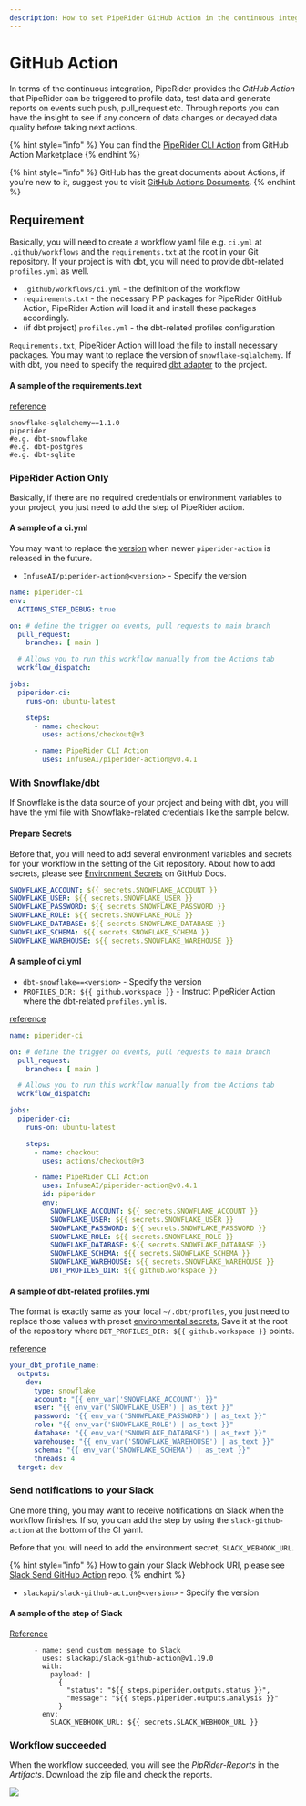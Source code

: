```yaml
---
description: How to set PipeRider GitHub Action in the continuous integration.
---
```


# GitHub Action

In terms of the continuous integration, PipeRider provides the _GitHub Action_ that PipeRider can be triggered to profile data, test data and generate reports on events such push, pull\_request etc. Through reports you can have the insight to see if any concern of data changes or decayed data quality before taking next actions.

{% hint style="info" %}
You can find the [PipeRider CLI Action](https://github.com/marketplace/actions/piperider-cli-action) from GitHub Action Marketplace
{% endhint %}

{% hint style="info" %}
GitHub has the great documents about Actions, if you're new to it, suggest you to visit [GitHub Actions Documents](https://docs.github.com/en/actions/quickstart).
{% endhint %}

## Requirement

Basically, you will need to create a workflow yaml file e.g. `ci.yml` at `.github/workflows` and the `requirements.txt` at the root in your Git repository. If your project is with dbt, you will need to provide dbt-related `profiles.yml` as well.

* `.github/workflows/ci.yml` - the definition of the workflow
* `requirements.txt` - the necessary PiP packages for PipeRider GitHub Action, PipeRider Action will load it and install these packages accordingly.
* (if dbt project) `profiles.yml` - the dbt-related profiles configuration

`Requirements.txt`, PipeRider Action will load the file to install necessary packages. You may want to replace the version of `snowflake-sqlalchemy`. If with dbt, you need to specify the required [dbt adapter](https://docs.getdbt.com/docs/available-adapters) to the project.

#### A sample of the requirements.text

[reference](https://github.com/InfuseAI/dbt-infuse-finance/blob/main/requirements.txt)

```
snowflake-sqlalchemy==1.1.0
piperider
#e.g. dbt-snowflake
#e.g. dbt-postgres
#e.g. dbt-sqlite
```

### PipeRider Action Only

Basically, if there are no required credentials or environment variables to your project, you just need to add the step of PipeRider action.

#### A sample of a ci.yml

You may want to replace the [version](https://github.com/marketplace/actions/piperider-cli-action) when newer `piperider-action` is released in the future.

* `InfuseAI/piperider-action@<version>` - Specify the version

```yaml
name: piperider-ci
env:
  ACTIONS_STEP_DEBUG: true

on: # define the trigger on events, pull requests to main branch
  pull_request:
    branches: [ main ]

  # Allows you to run this workflow manually from the Actions tab
  workflow_dispatch:

jobs:
  piperider-ci:
    runs-on: ubuntu-latest

    steps:
      - name: checkout
        uses: actions/checkout@v3

      - name: PipeRider CLI Action
        uses: InfuseAI/piperider-action@v0.4.1
```

### With Snowflake/dbt

If Snowflake is the data source of your project and being with dbt, you will have the yml file with Snowflake-related credentials like the sample below.

#### Prepare Secrets

Before that, you will need to add several environment variables and secrets for your workflow in the setting of the Git repository. About how to add secrets, please see [Environment Secrets](https://docs.github.com/en/actions/deployment/targeting-different-environments/using-environments-for-deployment#environment-secrets) on GitHub Docs.

```yaml
SNOWFLAKE_ACCOUNT: ${{ secrets.SNOWFLAKE_ACCOUNT }}
SNOWFLAKE_USER: ${{ secrets.SNOWFLAKE_USER }}
SNOWFLAKE_PASSWORD: ${{ secrets.SNOWFLAKE_PASSWORD }}
SNOWFLAKE_ROLE: ${{ secrets.SNOWFLAKE_ROLE }}
SNOWFLAKE_DATABASE: ${{ secrets.SNOWFLAKE_DATABASE }}
SNOWFLAKE_SCHEMA: ${{ secrets.SNOWFLAKE_SCHEMA }}
SNOWFLAKE_WAREHOUSE: ${{ secrets.SNOWFLAKE_WAREHOUSE }}
```

#### A sample of ci.yml

* `dbt-snowflake==<version>` - Specify the version
* `PROFILES_DIR: ${{ github.workspace }}` - Instruct PipeRider Action where the dbt-related `profiles.yml` is.

[reference](https://github.com/InfuseAI/dbt-infuse-finance/blob/main/.github/workflows/ci.yml)

```yaml
name: piperider-ci

on: # define the trigger on events, pull requests to main branch
  pull_request:
    branches: [ main ]

  # Allows you to run this workflow manually from the Actions tab
  workflow_dispatch:

jobs:
  piperider-ci:
    runs-on: ubuntu-latest

    steps:
      - name: checkout
        uses: actions/checkout@v3

      - name: PipeRider CLI Action
        uses: InfuseAI/piperider-action@v0.4.1
        id: piperider
        env:
          SNOWFLAKE_ACCOUNT: ${{ secrets.SNOWFLAKE_ACCOUNT }}
          SNOWFLAKE_USER: ${{ secrets.SNOWFLAKE_USER }}
          SNOWFLAKE_PASSWORD: ${{ secrets.SNOWFLAKE_PASSWORD }}
          SNOWFLAKE_ROLE: ${{ secrets.SNOWFLAKE_ROLE }}
          SNOWFLAKE_DATABASE: ${{ secrets.SNOWFLAKE_DATABASE }}
          SNOWFLAKE_SCHEMA: ${{ secrets.SNOWFLAKE_SCHEMA }}
          SNOWFLAKE_WAREHOUSE: ${{ secrets.SNOWFLAKE_WAREHOUSE }}
          DBT_PROFILES_DIR: ${{ github.workspace }}
```

#### A sample of dbt-related profiles.yml

The format is exactly same as your local `~/.dbt/profiles`, you just need to replace those values with preset [environmental secrets.](github-action.md#prepare-secrets) Save it at the root of the repository where `DBT_PROFILES_DIR: ${{ github.workspace }}` points.

[reference](https://github.com/InfuseAI/dbt-infuse-finance/blob/main/profiles.yml)

```yaml
your_dbt_profile_name:
  outputs:
    dev:
      type: snowflake
      account: "{{ env_var('SNOWFLAKE_ACCOUNT') }}"
      user: "{{ env_var('SNOWFLAKE_USER') | as_text }}"
      password: "{{ env_var('SNOWFLAKE_PASSWORD') | as_text }}"
      role: "{{ env_var('SNOWFLAKE_ROLE') | as_text }}"
      database: "{{ env_var('SNOWFLAKE_DATABASE') | as_text }}"
      warehouse: "{{ env_var('SNOWFLAKE_WAREHOUSE') | as_text }}"
      schema: "{{ env_var('SNOWFLAKE_SCHEMA') | as_text }}"
      threads: 4
  target: dev
```

### Send notifications to your Slack

One more thing, you may want to receive notifications on Slack when the workflow finishes. If so, you can add the step by using the `slack-github-action` at the bottom of the CI yaml.

Before that you will need to add the environment secret, `SLACK_WEBHOOK_URL`.

{% hint style="info" %}
How to gain your Slack Webhook URI, please see [Slack Send GitHub Action](https://github.com/slackapi/slack-github-action) repo.
{% endhint %}

* `slackapi/slack-github-action@<version>` - Specify the version

#### A sample of the step of Slack

[Reference](https://github.com/InfuseAI/dbt-infuse-finance/blob/693ed44c6e352604135e901fefa50eab591aa7c7/.github/workflows/ci.yml#L31)

```
      - name: send custom message to Slack
        uses: slackapi/slack-github-action@v1.19.0
        with:
          payload: |
            {
              "status": "${{ steps.piperider.outputs.status }}",
              "message": "${{ steps.piperider.outputs.analysis }}"
            }
        env:
          SLACK_WEBHOOK_URL: ${{ secrets.SLACK_WEBHOOK_URL }}
```

### Workflow succeeded

When the workflow succeeded, you will see the _PipRider-Reports_ in the _Artifacts_. Download the zip file and check the reports.

![](../.gitbook/assets/ci\_succeeded.png)
